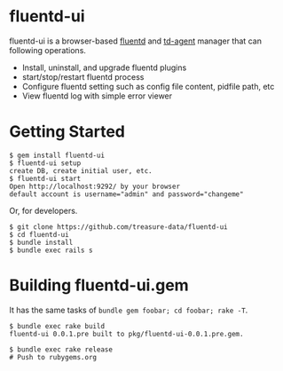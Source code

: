 # fluentd-ui

fluentd-ui is a browser-based [fluentd](http://fluentd.org/) and [td-agent](http://docs.treasuredata.com/articles/td-agent) manager that can following operations.

* Install, uninstall, and upgrade fluentd plugins
* start/stop/restart fluentd process
* Configure fluentd setting such as config file content, pidfile path, etc
* View fluentd log with simple error viewer

# Getting Started

```console
$ gem install fluentd-ui
$ fluentd-ui setup
create DB, create initial user, etc.
$ fluentd-ui start
Open http://localhost:9292/ by your browser
default account is username="admin" and password="changeme"
```

Or, for developers.

    $ git clone https://github.com/treasure-data/fluentd-ui
    $ cd fluentd-ui
    $ bundle install
    $ bundle exec rails s

# Building fluentd-ui.gem

It has the same tasks of `bundle gem foobar; cd foobar; rake -T`.

    $ bundle exec rake build
    fluentd-ui 0.0.1.pre built to pkg/fluentd-ui-0.0.1.pre.gem.

    $ bundle exec rake release
    # Push to rubygems.org
